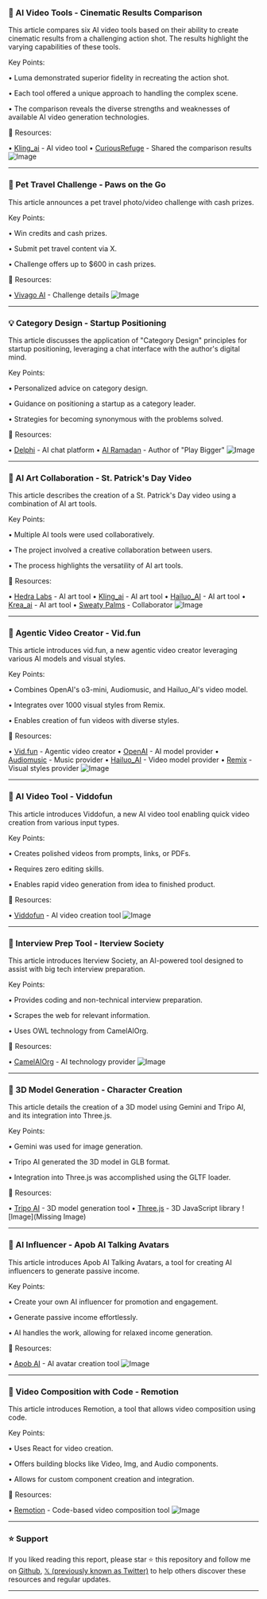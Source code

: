### 🤖 AI Video Tools - Cinematic Results Comparison

This article compares six AI video tools based on their ability to create cinematic results from a challenging action shot.  The results highlight the varying capabilities of these tools.


Key Points:

• Luma demonstrated superior fidelity in recreating the action shot.


• Each tool offered a unique approach to handling the complex scene.


• The comparison reveals the diverse strengths and weaknesses of available AI video generation technologies.



🔗 Resources:

• [Kling_ai](https://x.com/Kling_ai) - AI video tool
• [CuriousRefuge](https://x.com/CuriousRefuge) -  Shared the comparison results
![Image](https://pbs.twimg.com/ext_tw_video_thumb/1902780849994534912/pu/img/WI61Tj4MMCIVMpVm.jpg)


---
### 🚀 Pet Travel Challenge - Paws on the Go

This article announces a pet travel photo/video challenge with cash prizes.


Key Points:

•  Win credits and cash prizes.


•  Submit pet travel content via X.


•  Challenge offers up to $600 in cash prizes.



🔗 Resources:

• [Vivago AI](https://vivago.ai/campaigns) - Challenge details
![Image](https://pbs.twimg.com/media/GmjuPVqaEAMNj6e?format=jpg&name=small)


---
### 💡 Category Design - Startup Positioning

This article discusses the application of "Category Design" principles for startup positioning, leveraging a chat interface with the author's digital mind.


Key Points:

• Personalized advice on category design.


•  Guidance on positioning a startup as a category leader.


•  Strategies for becoming synonymous with the problems solved.



🔗 Resources:

• [Delphi](https://x.com/withdelphi) - AI chat platform
• [Al Ramadan](https://x.com/alramadan) - Author of "Play Bigger"
![Image](https://pbs.twimg.com/media/GmgPmTHawAArMOp?format=jpg&name=small)


---
### 🤖 AI Art Collaboration - St. Patrick's Day Video

This article describes the creation of a St. Patrick's Day video using a combination of AI art tools.


Key Points:

• Multiple AI tools were used collaboratively.


• The project involved a creative collaboration between users.


• The process highlights the versatility of AI art tools.



🔗 Resources:

• [Hedra Labs](https://x.com/hedra_labs) - AI art tool
• [Kling_ai](https://x.com/Kling_ai) - AI art tool
• [Hailuo_AI](https://x.com/Hailuo_AI) - AI art tool
• [Krea_ai](https://x.com/krea_ai) - AI art tool
• [Sweaty Palms](https://x.com/sweaty__palms) - Collaborator
![Image](https://pbs.twimg.com/ext_tw_video_thumb/1902785497749131265/pu/img/-NwcXvgTDGwnbTEt.jpg)


---
### 🚀 Agentic Video Creator - Vid.fun

This article introduces vid.fun, a new agentic video creator leveraging various AI models and visual styles.


Key Points:

• Combines OpenAI's o3-mini, Audiomusic, and Hailuo_AI's video model.


• Integrates over 1000 visual styles from Remix.


• Enables creation of fun videos with diverse styles.



🔗 Resources:

• [Vid.fun](http://vid.fun) - Agentic video creator
• [OpenAI](https://x.com/OpenAI) - AI model provider
• [Audiomusic](https://x.com/udiomusic) - Music provider
• [Hailuo_AI](https://x.com/Hailuo_AI) - Video model provider
• [Remix](https://x.com/getremixai) - Visual styles provider
![Image](https://pbs.twimg.com/ext_tw_video_thumb/1902714499628728320/pu/img/biGRxt33FTrqJgQS.jpg)


---
### 🚀 AI Video Tool - Viddofun

This article introduces Viddofun, a new AI video tool enabling quick video creation from various input types.


Key Points:

• Creates polished videos from prompts, links, or PDFs.


• Requires zero editing skills.


• Enables rapid video generation from idea to finished product.


🔗 Resources:

• [Viddofun](https://x.com/viddotfun) - AI video creation tool
![Image](https://pbs.twimg.com/amplify_video_thumb/1902727946361831424/img/2FApdmUlu4pLrNX1.jpg)


---
### 🤖 Interview Prep Tool - Iterview Society

This article introduces Iterview Society, an AI-powered tool designed to assist with big tech interview preparation.


Key Points:

• Provides coding and non-technical interview preparation.


• Scrapes the web for relevant information.


• Uses OWL technology from CamelAIOrg.



🔗 Resources:

• [CamelAIOrg](https://x.com/CamelAIOrg) -  AI technology provider
![Image](https://pbs.twimg.com/ext_tw_video_thumb/1902712264517369856/pu/img/tYcn347pR9oPc4-S.jpg)


---
### 🤖 3D Model Generation - Character Creation

This article details the creation of a 3D model using Gemini and Tripo AI, and its integration into Three.js.


Key Points:

• Gemini was used for image generation.


• Tripo AI generated the 3D model in GLB format.


• Integration into Three.js was accomplished using the GLTF loader.



🔗 Resources:

• [Tripo AI](https://x.com/tripoai) - 3D model generation tool
• [Three.js](https://x.com/threejs) - 3D JavaScript library
![Image](Missing Image)


---
### 🚀 AI Influencer - Apob AI Talking Avatars

This article introduces Apob AI Talking Avatars, a tool for creating AI influencers to generate passive income.


Key Points:

• Create your own AI influencer for promotion and engagement.


• Generate passive income effortlessly.


•  AI handles the work, allowing for relaxed income generation.



🔗 Resources:

• [Apob AI](http://mega.apob.ai/TryItNow) - AI avatar creation tool
![Image](https://pbs.twimg.com/amplify_video_thumb/1902616100296388612/img/mCuRCHeZjaJCT5QT.jpg)


---
### 🤖 Video Composition with Code - Remotion

This article introduces Remotion, a tool that allows video composition using code.


Key Points:

• Uses React for video creation.


• Offers building blocks like Video, Img, and Audio components.


• Allows for custom component creation and integration.



🔗 Resources:

• [Remotion](https://x.com/Remotion) - Code-based video composition tool
![Image](https://pbs.twimg.com/ext_tw_video_thumb/1902616101588234240/pu/img/BwqUYSP82eg03fEc.jpg)


---

### ⭐️ Support

If you liked reading this report, please star ⭐️ this repository and follow me on [Github](https://github.com/Drix10), [𝕏 (previously known as Twitter)](https://x.com/DRIX_10_) to help others discover these resources and regular updates.

---